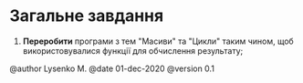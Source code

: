 # Загальне завдання
1. **Переробити** програми з тем "Масиви" та "Цикли" таким чином, щоб
використовувалися функції для обчислення результату;


@author Lysenko M.
@date 01-dec-2020
@version 0.1
